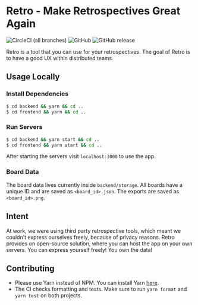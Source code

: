 # Retro - Make Retrospectives Great Again


![CircleCI (all branches)](https://img.shields.io/circleci/project/github/yduman/retro.svg?style=flat-square) ![GitHub](https://img.shields.io/github/license/yduman/retro.svg?style=flat-square) ![GitHub release](https://img.shields.io/github/release/yduman/retro.svg?style=flat-square)

Retro is a tool that you can use for your retrospectives. The goal of Retro is to have a good UX within distributed teams.

## Usage Locally

### Install Dependencies

```bash
$ cd backend && yarn && cd ..
$ cd frontend && yarn && cd ..
```

### Run Servers

```bash
$ cd backend && yarn start && cd ..
$ cd frontend && yarn start && cd ..
```

After starting the servers visit `localhost:3000` to use the app.

### Board Data

The board data lives currently inside `backend/storage`. All boards have a unique ID and are saved as `<board_id>.json`. The exports are saved as `<board_id>.png`.

## Intent

At work, we were using third party retrospective tools, which meant we couldn't express ourselves freely, because of privacy reasons. Retro provides on open-source solution, where you can host the app on your own servers. You can express yourself freely! You own the data!

## Contributing

- Please use Yarn instead of NPM. You can install Yarn [here](https://yarnpkg.com/en/).
- The CI checks formatting and tests. Make sure to run `yarn format` and `yarn test` on both projects.
